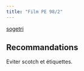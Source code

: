 ```yaml
---
title: "Film PE 98/2"
---
```


[sogetri](notes/utilisateurs/fournisseurs/sogetri.md)

## Recommandations
Eviter scotch et étiquettes.

